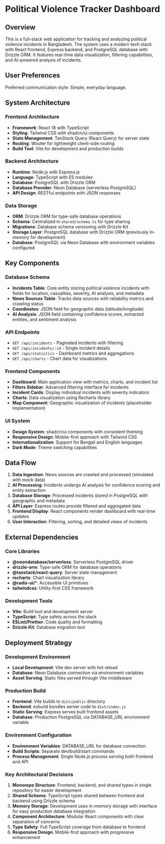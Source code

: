 # Political Violence Tracker Dashboard

## Overview

This is a full-stack web application for tracking and analyzing political violence incidents in Bangladesh. The system uses a modern tech stack with React frontend, Express backend, and PostgreSQL database with Drizzle ORM. It features real-time data visualization, filtering capabilities, and AI-powered analysis of incidents.

## User Preferences

Preferred communication style: Simple, everyday language.

## System Architecture

### Frontend Architecture
- **Framework**: React 18 with TypeScript
- **Styling**: Tailwind CSS with shadcn/ui components
- **State Management**: TanStack Query (React Query) for server state
- **Routing**: Wouter for lightweight client-side routing
- **Build Tool**: Vite for development and production builds

### Backend Architecture
- **Runtime**: Node.js with Express.js
- **Language**: TypeScript with ES modules
- **Database**: PostgreSQL with Drizzle ORM
- **Database Provider**: Neon Database (serverless PostgreSQL)
- **API Design**: RESTful endpoints with JSON responses

### Data Storage
- **ORM**: Drizzle ORM for type-safe database operations
- **Schema**: Centralized in `shared/schema.ts` for type sharing
- **Migrations**: Database schema versioning with Drizzle Kit
- **Storage Layer**: PostgreSQL database with Drizzle ORM (previously in-memory for development)
- **Database**: PostgreSQL via Neon Database with environment variables configured

## Key Components

### Database Schema
- **Incidents Table**: Core entity storing political violence incidents with fields for location, casualties, severity, AI analysis, and metadata
- **News Sources Table**: Tracks data sources with reliability metrics and crawling status
- **Coordinates**: JSON field for geographic data (latitude/longitude)
- **AI Analysis**: JSON field containing confidence scores, extracted entities, and sentiment analysis

### API Endpoints
- `GET /api/incidents` - Paginated incidents with filtering
- `GET /api/incidents/:id` - Single incident details
- `GET /api/statistics` - Dashboard metrics and aggregations
- `GET /api/charts` - Chart data for visualizations

### Frontend Components
- **Dashboard**: Main application view with metrics, charts, and incident list
- **Filters Sidebar**: Advanced filtering interface for incidents
- **Incident Cards**: Display individual incidents with severity indicators
- **Charts**: Data visualization using Recharts library
- **Map Component**: Geographic visualization of incidents (placeholder implementation)

### UI System
- **Design System**: shadcn/ui components with consistent theming
- **Responsive Design**: Mobile-first approach with Tailwind CSS
- **Internationalization**: Support for Bengali and English languages
- **Dark Mode**: Theme switching capabilities

## Data Flow

1. **Data Ingestion**: News sources are crawled and processed (simulated with mock data)
2. **AI Processing**: Incidents undergo AI analysis for confidence scoring and entity extraction
3. **Database Storage**: Processed incidents stored in PostgreSQL with geographic and metadata
4. **API Layer**: Express routes provide filtered and aggregated data
5. **Frontend Display**: React components render dashboard with real-time updates
6. **User Interaction**: Filtering, sorting, and detailed views of incidents

## External Dependencies

### Core Libraries
- **@neondatabase/serverless**: Serverless PostgreSQL driver
- **drizzle-orm**: Type-safe ORM for database operations
- **@tanstack/react-query**: Server state management
- **recharts**: Chart visualization library
- **@radix-ui/***: Accessible UI primitives
- **tailwindcss**: Utility-first CSS framework

### Development Tools
- **Vite**: Build tool and development server
- **TypeScript**: Type safety across the stack
- **ESLint/Prettier**: Code quality and formatting
- **Drizzle Kit**: Database migration tool

## Deployment Strategy

### Development Environment
- **Local Development**: Vite dev server with hot reload
- **Database**: Neon Database connection via environment variables
- **Asset Serving**: Static files served through Vite middleware

### Production Build
- **Frontend**: Vite builds to `dist/public` directory
- **Backend**: esbuild bundles server code to `dist/index.js`
- **Static Serving**: Express serves built frontend assets
- **Database**: Production PostgreSQL via DATABASE_URL environment variable

### Environment Configuration
- **Environment Variables**: DATABASE_URL for database connection
- **Build Scripts**: Separate dev/build/start commands
- **Process Management**: Single Node.js process serving both frontend and API

### Key Architectural Decisions

1. **Monorepo Structure**: Frontend, backend, and shared types in single repository for easier development
2. **Shared Schema**: TypeScript types shared between frontend and backend using Drizzle schema
3. **Memory Storage**: Development uses in-memory storage with interface for easy production database integration
4. **Component Architecture**: Modular React components with clear separation of concerns
5. **Type Safety**: Full TypeScript coverage from database to frontend
6. **Responsive Design**: Mobile-first approach with progressive enhancement